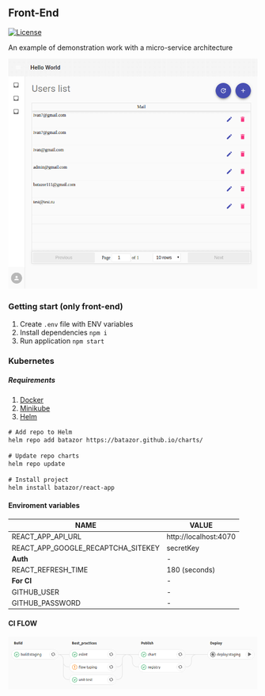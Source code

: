 ## Front-End

[![License](https://img.shields.io/npm/l/sequelize.svg?maxAge=2592000?style=plastic)](https://github.com/micro-company/react-app/blob/master/LICENSE)

An example of demonstration work with a micro-service architecture

![UserPage](./docs/UserPage.png)

### Getting start (only front-end)

1. Create `.env` file with ENV variables
2. Install dependencies `npm i`
3. Run application `npm start`

### Kubernetes

##### Requirements

1. [Docker](https://docs.docker.com/install/)
1. [Minikube](https://kubernetes.io/docs/tasks/tools/install-minikube/)
1. [Helm](https://docs.helm.sh/using_helm/#installing-helm)

```
# Add repo to Helm
helm repo add batazor https://batazor.github.io/charts/

# Update repo charts
helm repo update

# Install project
helm install batazor/react-app
```

#### Enviroment variables

| **NAME**                           | **VALUE**             |
| ---------------------------------- | --------------------- |
| REACT_APP_API_URL                  | http://localhost:4070 |
| REACT_APP_GOOGLE_RECAPTCHA_SITEKEY | secretKey             |
| **Auth**                           | -                     |
| REACT_REFRESH_TIME                 | 180 (seconds)         |
| **For CI**                         | -                     |
| GITHUB_USER                        | -                     |
| GITHUB_PASSWORD                    | -                     |

#### CI FLOW

![ci-flow](./docs/ci-flow.png)
